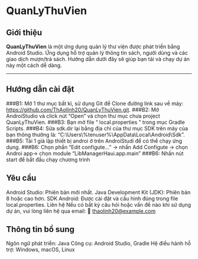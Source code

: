 
# QuanLyThuVien  

## **Giới thiệu**  
**QuanLyThuVien** là một ứng dụng quản lý thư viện được phát triển bằng Android Studio. Ứng dụng hỗ trợ quản lý thông tin sách, người dùng và các giao dịch mượn/trả sách. Hướng dẫn dưới đây sẽ giúp bạn tải và chạy dự án này một cách dễ dàng.  

---

## **Hướng dẫn cài đặt**  

###B1: Mở 1 thư mục bất kì, sử dụng Git để Clone đường link sau về máy: https://github.com/ThAolInh20/QuanLyThuVien.git.
###B2: Mở AndroiStudio và click nút “Open” và chọn thư mục chưa project QuanLyThuVien.
###B3: Bạn mở file “ local.properties ” trong mục Gradle Scripts.
###B4: Sửa sdk.dir lại bằng địa chỉ của thư mục SDK trên máy của bạn thông thường là: “C\:\\Users\\%tenuser%\\AppData\\Local\\Android\\Sdk”.
###B5: Tải 1 giả lập thiết bị androi ở trên AndroiStudi để có thể chạy ứng dụng.
###B6: Chọn phần “Edit configute…” -> nhấn Add Configute -> chọn Androi app-> chọn module “LibManagerHaui.app.main” 
###B6: Nhấn nút start để bắt đầu chạy chương trình

## **Yêu cầu**
Android Studio: Phiên bản mới nhất.
Java Development Kit (JDK): Phiên bản 8 hoặc cao hơn.
SDK Android: Được cài đặt và cấu hình đúng trong file local.properties.
Liên hệ
Nếu có bất kỳ câu hỏi hoặc vấn đề nào khi sử dụng dự án, vui lòng liên hệ qua email:
📧 thaolinh20@example.com

## **Thông tin bổ sung**
Ngôn ngữ phát triển: Java
Công cụ: Android Studio, Gradle
Hệ điều hành hỗ trợ: Windows, macOS, Linux
